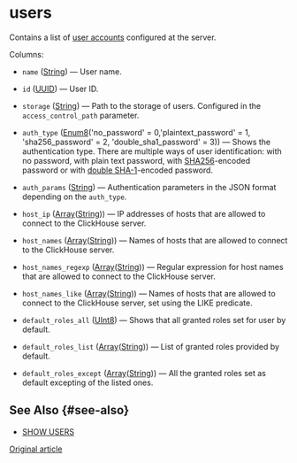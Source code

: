 ---
---
# users

Contains a list of [user accounts](../../operations/access-rights.md#user-account-management) configured at the server.

Columns:
-    `name` ([String](../../sql-reference/data-types/string.md)) — User name.

-    `id` ([UUID](../../sql-reference/data-types/uuid.md)) — User ID.

-    `storage` ([String](../../sql-reference/data-types/string.md)) — Path to the storage of users. Configured in the `access_control_path` parameter.

-    `auth_type` ([Enum8](../../sql-reference/data-types/enum.md)('no_password' = 0,'plaintext_password' = 1, 'sha256_password' = 2, 'double_sha1_password' = 3)) — Shows the authentication type. There are multiple ways of user identification: with no password, with plain text password, with [SHA256](https://ru.wikipedia.org/wiki/SHA-2)-encoded password or with [double SHA-1](https://ru.wikipedia.org/wiki/SHA-1)-encoded password.

-    `auth_params` ([String](../../sql-reference/data-types/string.md)) — Authentication parameters in the JSON format depending on the `auth_type`.

-    `host_ip` ([Array](../../sql-reference/data-types/array.md)([String](../../sql-reference/data-types/string.md))) — IP addresses of hosts that are allowed to connect to the ClickHouse server.

-    `host_names` ([Array](../../sql-reference/data-types/array.md)([String](../../sql-reference/data-types/string.md))) — Names of hosts that are allowed to connect to the ClickHouse server.

-    `host_names_regexp` ([Array](../../sql-reference/data-types/array.md)([String](../../sql-reference/data-types/string.md))) — Regular expression for host names that are allowed to connect to the ClickHouse server.

-    `host_names_like` ([Array](../../sql-reference/data-types/array.md)([String](../../sql-reference/data-types/string.md))) — Names of hosts that are allowed to connect to the ClickHouse server, set using the LIKE predicate.

-    `default_roles_all` ([UInt8](../../sql-reference/data-types/int-uint.md#uint-ranges)) — Shows that all granted roles set for user by default.

-    `default_roles_list` ([Array](../../sql-reference/data-types/array.md)([String](../../sql-reference/data-types/string.md))) — List of granted roles provided by default.

-    `default_roles_except` ([Array](../../sql-reference/data-types/array.md)([String](../../sql-reference/data-types/string.md))) — All the granted roles set as default excepting of the listed ones.

## See Also {#see-also}

-   [SHOW USERS](../../sql-reference/statements/show.md#show-users-statement)

[Original article](https://clickhouse.com/docs/en/operations/system-tables/users) <!--hide-->

